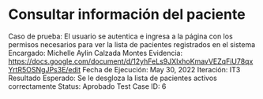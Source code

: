 # Consultar información del paciente

Caso de prueba: El usuario se autentica e ingresa a la página con los permisos necesarios para ver la lista de pacientes registrados en el sistema
Encargado: Michelle Aylin Calzada Montes
Evidencia: https://docs.google.com/document/d/12yhFeLs9JXIxhoKmavVEZqFiU78qxYrtR5OSNgJPs3E/edit
Fecha de Ejecución: May 30, 2022
Iteración: IT3
Resultado Esperado: Se le desgloza la lista de pacientes activos correctamente
Status: Aprobado
Test Case ID: 6